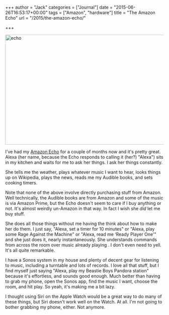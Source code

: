 +++
author = "Jack"
categories = ["Journal"]
date = "2015-06-26T16:53:17+00:00"
tags = ["Amazon", "hardware"]
title = "The Amazon Echo"
url = "/2015/the-amazon-echo/"

+++

[<img class=" size-full wp-image-4626 alignnone" src="/img/2015/06/echo.jpg" alt="echo" width="573" height="350" srcset="/img/2015/06/echo.jpg 573w, /img/2015/06/echo-300x183.jpg 300w" sizes="(max-width: 573px) 100vw, 573px" />][1]

I've had my [Amazon Echo][2] for a couple of months now and it's pretty great. Alexa (her name, because the Echo responds to calling it (her?) "Alexa") sits in my kitchen and waits for me to ask her things. I ask her things constantly.

She tells me the weather, plays whatever music I want to hear, looks things up on Wikipedia, plays the news, reads me my Audible books, and sets cooking timers.

Note that none of the above involve directly purchasing stuff from Amazon. Well technically, the Audible books are from Amazon and some of the music is via Amazon Prime, but the Echo doesn't seem to care if I buy anything or not. It's almost weirdly un-Amazon in that way. In fact I wish she _did_ let me buy stuff.

She does all those things without me having the think about how to make her do them. I just say, "Alexa, set a timer for 10 minutes" or "Alexa, play some Rage Against the Machine" or "Alexa, read me &#8216;Ready Player One'" and she just does it, nearly instantaneously. She understands commands from across the room over music already playing . I don't even need to yell. It's all quite remarkable.

I have a Sonos system in my house and plenty of decent gear for listening to music, including a turntable and lots of records. I love all that stuff, but I find myself just saying "Alexa, play my Beastie Boys Pandora station" because it's effortless, and sounds good enough. Much better than having to grab my phone, open the Sonos app, find the music I want, choose the room, and hit play. So yeah, it's making me a bit lazy.

I thought using Siri on the Apple Watch would be a great way to do many of these things, but Siri doesn't work well on the Watch. At all. I'm not going to bother grabbing my phone, either. Not anymore.

&nbsp;

 [1]: /img/2015/06/echo.jpg
 [2]: http://amzn.to/1GC0vCe